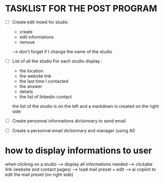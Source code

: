 # TASKLIST FOR THE POST PROGRAM
- [ ] Create edit moed for studio
	- create
	- edit informations
	- remove

	--> don't forget if I change the name of the studio
- [ ] List of all the studio
	For each studio display : 
	- the location
	- the website link
	- the last time I contacted
	- the answer
	- details
	- the list of linkedin contact

	the list of the studio is on the left and a markdown is created
	on the right side

- [ ] Create personnal informations dictionnary to send email
- [ ] Create a personnal email dictionnary and manager (using AI)


# how to display informations to user
when clicking on a studio --> display all informations needed
--> clickabe link (website and contact pages)
--> load mail preset + edit
--> ai copilot to edit the mail preset (on right side)
